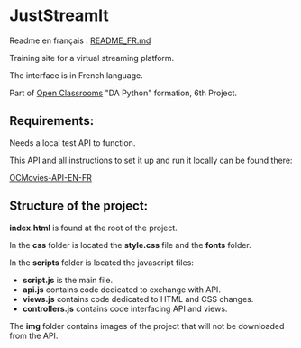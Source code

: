 # JustStreamIt

Readme en français : [README_FR.md](https://github.com/YoannDeb/JustStreamIt/blob/master/README_FR.md)

Training site for a virtual streaming platform.

The interface is in French language.

Part of [Open Classrooms](/https://openclassrooms.com) "DA Python" formation, 6th Project.

## Requirements:

Needs a local test API to function.

This API and all instructions to set it up and run it locally can be found there:

[OCMovies-API-EN-FR](https://github.com/OpenClassrooms-Student-Center/OCMovies-API-EN-FR)

## Structure of the project:

**index.html** is found at the root of the project.

In the **css** folder is located the **style.css** file and the **fonts** folder.

In the **scripts** folder is located the javascript files:

* **script.js** is the main file.
* **api.js** contains code dedicated to exchange with API.
* **views.js** contains code dedicated to HTML and CSS changes.
* **controllers.js** contains code interfacing API and views.

The **img** folder contains images of the project that will not be downloaded from the API.